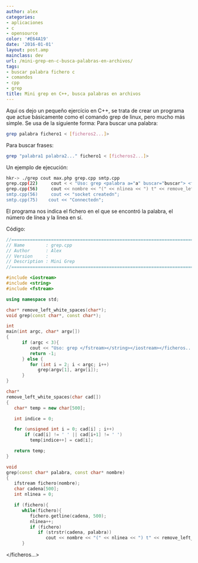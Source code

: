 ```yaml
---
author: alex
categories:
- aplicaciones
- c
- opensource
color: '#E64A19'
date: '2016-01-01'
layout: post.amp
mainclass: dev
url: /mini-grep-en-c-busca-palabras-en-archivos/
tags:
- buscar palabra fichero c
- comandos
- cpp
- grep
title: Mini grep en C++, busca palabras en archivos
---
```


Aquí os dejo un pequeño ejercício en C++, se trata de crear un programa que actue básicamente como el comando grep de linux, pero mucho más simple. Se usa de la siguiente forma:
Para buscar una palabra:

```bash
grep palabra fichero1 < [ficheros2...]>
```

Para buscar frases:

```bash
grep "palabra1 palabra2..." fichero1 < [ficheros2...]>
```

Un ejemplo de ejecución:

```bash
hkr-> ./grep cout max.php grep.cpp smtp.cpp
grep.cpp(22)     cout < < "Uso: grep <palabra a="a" buscar="buscar"> <firchero1><ficheros...>]>" < < endl;
grep.cpp(56)     cout << nombre << "(" << nlinea << ") t" << remove_left_white_spaces(cadena) << endl;
smtp.cpp(56)     cout << "socket createdn";
smtp.cpp(75)    cout << "Connectedn";

```

El programa nos indica el fichero en el que se encontró la palabra, el número de línea y la linea en sí.

Código:

```cpp
//============================================================================
// Name        : grep.cpp
// Author      : Alex
// Version     :
// Description : Mini Grep
//============================================================================

#include <iostream>
#include <string>
#include <fstream>

using namespace std;

char* remove_left_white_spaces(char*);
void grep(const char*, const char*);

int
main(int argc, char* argv[])
{
      if (argc < 3){
         cout << "Uso: grep </fstream></string></iostream></ficheros...></firchero1></palabra><palabra a="a" buscar="buscar"> <firchero1><ficheros...>]>" < < endl;
         return -1;
      } else {
         for (int i = 2; i < argc; i++)
            grep(argv[1], argv[i]);
      }
}

char*
remove_left_white_spaces(char cad[])
{
   char* temp = new char[500];

   int indice = 0;

   for (unsigned int i = 0; cad[i] ; i++)
       if (cad[i] != ' ' || cad[i+1] != ' ')
         temp[indice++] = cad[i];

   return temp;
}

void
grep(const char* palabra, const char* nombre)
{
   ifstream fichero(nombre);
   char cadena[500];
   int nlinea = 0;

   if (fichero){
      while(fichero){
         fichero.getline(cadena, 500);
         nlinea++;
         if (fichero)
            if (strstr(cadena, palabra))
               cout << nombre << "(" << nlinea << ") t" << remove_left_white_spaces(cadena) << endl;
      }


```

</ficheros...></firchero1>




</palabra>

